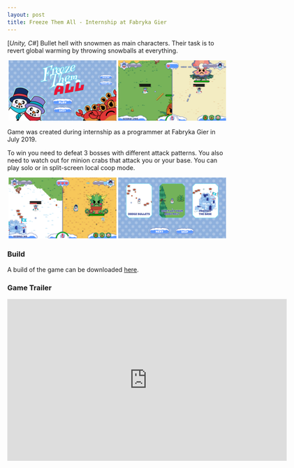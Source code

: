 ```yaml
---
layout: post
title: Freeze Them All - Internship at Fabryka Gier
---
```


[*Unity, C#*] Bullet hell with snowmen as main characters. Their task is to revert global warming by throwing snowballs at everything.
<p align="middle">
  <img src="/images/frozen0.png" width="49%" />
  <img src="/images/frozen1.png" width="49%" /> 
</p>

Game was created during internship as a programmer at Fabryka Gier in July 2019.

To win you need to defeat 3 bosses with different attack patterns. You also need to watch out for minion crabs that attack you or your base. You can play solo or in split-screen local coop mode.

<p align="middle">
  <img src="/images/frozen2.png" width="49%" />
  <img src="/images/frozen3.png" width="49%" /> 
</p>

### Build
A build of the game can be downloaded [here](https://drive.google.com/file/d/1GlIHgZhgdZ5SKR4IWxY2xv6BVpMGEKXf/view?usp=sharing).

### Game Trailer
<iframe align="middle" width="640" height="370" src="https://www.youtube.com/embed/5QajDu9X1_w" title="YouTube video player" frameborder="0" allow="accelerometer; autoplay; clipboard-write; encrypted-media; gyroscope; picture-in-picture" allowfullscreen></iframe>
